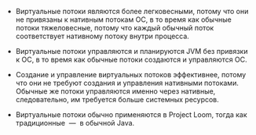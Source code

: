 - Виртуальные потоки являются более легковесными, потому что они не привязаны к нативным потокам ОС, в то время как обычные потоки тяжеловесные, потому что каждый обычный поток соответствует нативному потоку внутри процесса.
    
- Виртуальные потоки управляются и планируются JVM без привязки к ОС, в то время как обычные потоки создаются и управляются ОС.
    
- Создание и управление виртуальных потоков эффективнее, потому что они не требуют создания и управления нативными потоками. Обычные же потоки управляются именно через нативные, следовательно, им требуется больше системных ресурсов.
    
- Виртуальные потоки обычно применяются в Project Loom, тогда как традиционные  —  в обычной Java.